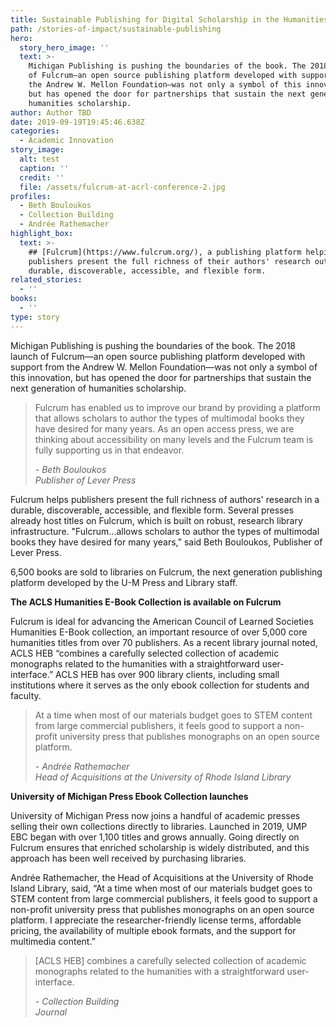 ```yaml
---
title: Sustainable Publishing for Digital Scholarship in the Humanities
path: /stories-of-impact/sustainable-publishing
hero:
  story_hero_image: ''
  text: >-
    Michigan Publishing is pushing the boundaries of the book. The 2018 launch
    of Fulcrum—an open source publishing platform developed with support from
    the Andrew W. Mellon Foundation—was not only a symbol of this innovation,
    but has opened the door for partnerships that sustain the next generation of
    humanities scholarship.
author: Author TBD
date: 2019-09-19T19:45:46.638Z
categories:
  - Academic Innovation
story_image:
  alt: test
  caption: ''
  credit: ''
  file: /assets/fulcrum-at-acrl-conference-2.jpg
profiles:
  - Beth Bouloukos
  - Collection Building
  - Andrée Rathemacher
highlight_box:
  text: >-
    ## [Fulcrum](https://www.fulcrum.org/), a publishing platform helping
    publishers present the full richness of their authors' research outputs in a
    durable, discoverable, accessible, and flexible form.
related_stories:
  - ''
books:
  - ''
type: story
---
```

Michigan Publishing is pushing the boundaries of the book. The 2018 launch of Fulcrum—an open source publishing platform developed with support from the Andrew W. Mellon Foundation—was not only a symbol of this innovation, but has opened the door for partnerships that sustain the next generation of humanities scholarship.

<blockquote class="quote floated yellow"><p>Fulcrum has enabled us to improve our brand by providing a platform that allows scholars to author the types of multimodal books they have desired for many years. As an open access press, we are thinking about accessibility on many levels and the Fulcrum team is fully supporting us in that endeavor.</p><footer><cite>- Beth Bouloukos<br>Publisher of Lever Press</cite></footer></blockquote>

Fulcrum helps publishers present the full richness of authors' research in a durable, discoverable, accessible, and flexible form. Several presses already host titles on Fulcrum, which is built on robust, research library infrastructure. "Fulcrum...allows scholars to author the types of multimodal books they have desired for many years,” said Beth Bouloukos, Publisher of Lever Press.

<div class="lg:float-right lg:-mr-64 lg:w-3/5 border-l-8 border-sea-blue px-6 pt-6 ml-6 mb-4" markdown="1">6,500 books are sold to libraries on Fulcrum, the next generation publishing platform developed by the U-M Press and Library staff.</div>

**The ACLS Humanities E-Book Collection is available on Fulcrum** 

Fulcrum is ideal for advancing the American Council of Learned Societies Humanities E-Book collection, an important resource of over 5,000 core humanities titles from over 70 publishers. As a recent library journal noted, ACLS HEB “combines a carefully selected collection of academic monographs related to the humanities with a straightforward user‐interface.” ACLS HEB has over 900 library clients, including small institutions where it serves as the only ebook collection for students and faculty.

<blockquote class="quote full blue"><p>At a time when most of our materials budget goes to STEM content from large commercial publishers, it feels good to support a non-profit university press that publishes monographs on an open source platform.</p><footer><cite>- Andrée Rathemacher<br>Head of Acquisitions at the University of Rhode Island Library</cite></footer></blockquote>

**University of Michigan Press Ebook Collection launches**

University of Michigan Press now joins a handful of academic presses selling their own collections directly to libraries. Launched in 2019, UMP EBC began with over 1,100 titles and grows annually. Going directly on Fulcrum ensures that enriched scholarship is widely distributed, and this approach has been well received by purchasing libraries.

Andrée Rathemacher, the Head of Acquisitions at the University of Rhode Island Library, said, “At a time when most of our materials budget goes to STEM content from large commercial publishers, it feels good to support a non-profit university press that publishes monographs on an open source platform. I appreciate the researcher-friendly license terms, affordable pricing, the availability of multiple ebook formats, and the support for multimedia content.”

<blockquote class="quote full yellow"><p>[ACLS HEB] combines a carefully selected collection
of academic monographs related to the humanities with a straightforward user-interface.</p><footer><cite>- Collection Building<br>Journal</cite></footer></blockquote>
